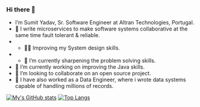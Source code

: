 ### Hi there 👋

- I’m Sumit Yadav, Sr. Software Engineer at Altran Technologies, Portugal.
- 🤝 I write microservices to make software systems collaborative at the same time fault tolerant & reliable.
- - 👨‍💻 Improving my System design skills.
- - 🌱 I’m currently sharpening the problem solving skills.
- 🔭 I’m currently working on improving the Java skills.
- 👯 I’m looking to collaborate on an open source project.
- 🌟 I have also worked as a Data Engineer, where i wrote data systems capable of handling millions of records.

[![My's GitHub stats](https://github-readme-stats.vercel.app/api?username=sumitya&&show_icons=true&theme=dark)](https://github.com/anuraghazra/github-readme-stats)
[![Top Langs](https://github-readme-stats.vercel.app/api/top-langs/?username=sumitya&layout=compact)](https://github.com/anuraghazra/github-readme-stats)
